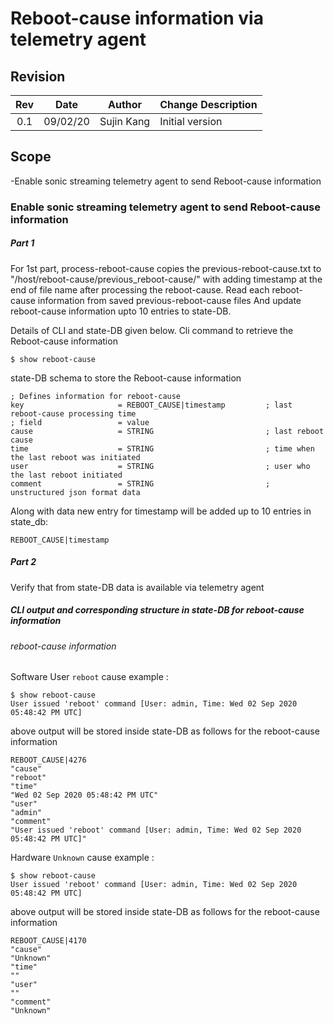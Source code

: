 # Reboot-cause information via telemetry agent

## Revision

| Rev | Date     | Author      | Change Description |
|:---:|:--------:|:-----------:|--------------------|
| 0.1 | 09/02/20 | Sujin Kang  | Initial version    |

## Scope
-Enable sonic streaming telemetry agent to send Reboot-cause information

### Enable sonic streaming telemetry agent to send Reboot-cause information

##### Part 1 
For 1st part, process-reboot-cause copies the previous-reboot-cause.txt 
to "/host/reboot-cause/previous_reboot-cause/" with adding timestamp 
at the end of file name after processing the reboot-cause.
Read each reboot-cause information from saved previous-reboot-cause files
And update reboot-cause information upto 10 entries to state-DB.  

Details of CLI and state-DB given below. 
Cli command to retrieve the Reboot-cause information
```
$ show reboot-cause
```
state-DB schema to store the Reboot-cause information
```
; Defines information for reboot-cause
key                     = REBOOT_CAUSE|timestamp         ; last reboot-cause processing time
; field                 = value
cause                   = STRING                         ; last reboot cause
time                    = STRING                         ; time when the last reboot was initiated
user                    = STRING                         ; user who the last reboot initiated
comment                 = STRING                         ; unstructured json format data
```
Along with data new entry for timestamp will be added up to 10 entries in state_db:  

```
REBOOT_CAUSE|timestamp
```

##### Part 2
Verify that from state-DB data is available via telemetry agent

##### CLI output  and corresponding structure in state-DB for reboot-cause information

###### reboot-cause information

Software User `reboot` cause example :
```
$ show reboot-cause
User issued 'reboot' command [User: admin, Time: Wed 02 Sep 2020 05:48:42 PM UTC]
```
above output will be stored inside state-DB as follows for the reboot-cause information
```
REBOOT_CAUSE|4276  
"cause"  
"reboot"  
"time"  
"Wed 02 Sep 2020 05:48:42 PM UTC"  
"user"  
"admin"  
"comment"  
"User issued 'reboot' command [User: admin, Time: Wed 02 Sep 2020 05:48:42 PM UTC]"  
```
Hardware `Unknown` cause example : 
```
$ show reboot-cause
User issued 'reboot' command [User: admin, Time: Wed 02 Sep 2020 05:48:42 PM UTC]
```
above output will be stored inside state-DB as follows for the reboot-cause information
```
REBOOT_CAUSE|4170  
"cause"  
"Unknown"  
"time"  
""
"user"  
""
"comment"  
"Unknown"
```
